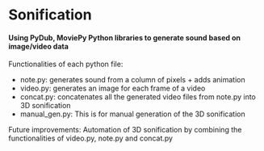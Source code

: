 # Sonification

#### Using PyDub, MoviePy Python libraries to generate sound based on image/video data

Functionalities of each python file:
<ul>
  <li>note.py: generates sound from a column of pixels + adds animation</li>
  <li>video.py: generates an image for each frame of a video</li>
  <li>concat.py: concatenates all the generated video files from note.py into 3D sonification</li>
  <li>manual_gen.py: This is for manual generation of the 3D sonification</li>
</ul>

Future improvements: Automation of 3D sonification by combining the functionalities of video.py, note.py and concat.py
